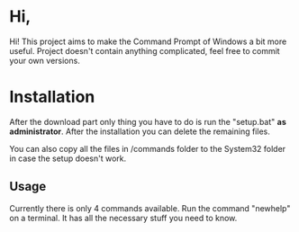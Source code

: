 # Hi,

Hi! This project aims to make the Command Prompt of Windows a bit more useful. Project doesn't contain anything complicated, feel free to commit your own versions.  

# Installation

After the download part only thing you have to do is run the "setup.bat" **as administrator**. After the installation you can delete the remaining files.

You can also copy all the files in /commands folder to the System32 folder in case the setup doesn't work.

## Usage

Currently there is only 4 commands available. Run the command "newhelp" on a terminal. It has all the necessary stuff you need to know.


